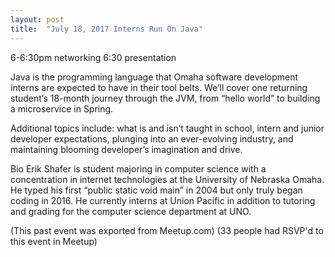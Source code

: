 ```yaml
---
layout: post
title:  "July 18, 2017 Interns Run On Java"
---
```


6-6:30pm networking
6:30 presentation

Java is the programming language that Omaha software development interns are expected to have in their tool belts. We’ll cover one returning student’s 18-month journey through the JVM, from “hello world” to building a microservice in Spring.

Additional topics include: what is and isn’t taught in school, intern and junior developer expectations, plunging into an ever-evolving industry, and maintaining blooming developer’s imagination and drive.

Bio
Erik Shafer is student majoring in computer science with a concentration in internet technologies at the University of Nebraska Omaha. He typed his first “public static void main” in 2004 but only truly began coding in 2016. He currently interns at Union Pacific in addition to tutoring and grading for the computer science department at UNO.

(This past event was exported from Meetup.com)
(33 people had RSVP'd to this event in Meetup)